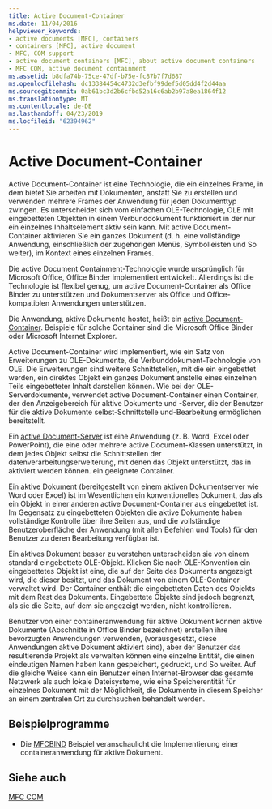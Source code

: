 ```yaml
---
title: Active Document-Container
ms.date: 11/04/2016
helpviewer_keywords:
- active documents [MFC], containers
- containers [MFC], active document
- MFC, COM support
- active document containers [MFC], about active document containers
- MFC COM, active document containment
ms.assetid: b8dfa74b-75ce-47df-b75e-fc87b7f7d687
ms.openlocfilehash: dc13384454c4732d3efbf99def5d05dd4f2d44aa
ms.sourcegitcommit: 0ab61bc3d2b6cfbd52a16c6ab2b97a8ea1864f12
ms.translationtype: MT
ms.contentlocale: de-DE
ms.lasthandoff: 04/23/2019
ms.locfileid: "62394962"
---
```

# <a name="active-document-containment"></a>Active Document-Container

Active Document-Container ist eine Technologie, die ein einzelnes Frame, in dem bietet Sie arbeiten mit Dokumenten, anstatt Sie zu erstellen und verwenden mehrere Frames der Anwendung für jeden Dokumenttyp zwingen. Es unterscheidet sich vom einfachen OLE-Technologie, OLE mit eingebetteten Objekten in einem Verbunddokument funktioniert in der nur ein einzelnes Inhaltselement aktiv sein kann. Mit active Document-Container aktivieren Sie ein ganzes Dokument (d. h. eine vollständige Anwendung, einschließlich der zugehörigen Menüs, Symbolleisten und So weiter), im Kontext eines einzelnen Frames.

Die active Document Containment-Technologie wurde ursprünglich für Microsoft Office, Office Binder implementiert entwickelt. Allerdings ist die Technologie ist flexibel genug, um active Document-Container als Office Binder zu unterstützen und Dokumentserver als Office und Office-kompatiblen Anwendungen unterstützen.

Die Anwendung, aktive Dokumente hostet, heißt ein [active Document-Container](../mfc/active-document-containers.md). Beispiele für solche Container sind die Microsoft Office Binder oder Microsoft Internet Explorer.

Active Document-Container wird implementiert, wie ein Satz von Erweiterungen zu OLE-Dokumente, die Verbunddokument-Technologie von OLE. Die Erweiterungen sind weitere Schnittstellen, mit die ein eingebettet werden, ein direktes Objekt ein ganzes Dokument anstelle eines einzelnen Teils eingebetteter Inhalt darstellen können. Wie bei der OLE-Serverdokumente, verwendet active Document-Container einen Container, der den Anzeigebereich für aktive Dokumente und -Server, die der Benutzer für die aktive Dokumente selbst-Schnittstelle und-Bearbeitung ermöglichen bereitstellt.

Ein [active Document-Server](../mfc/active-document-servers.md) ist eine Anwendung (z. B. Word, Excel oder PowerPoint), die eine oder mehrere active Document-Klassen unterstützt, in dem jedes Objekt selbst die Schnittstellen der datenverarbeitungserweiterung, mit denen das Objekt unterstützt, das in aktiviert werden können. ein geeignete Container.

Ein [aktive Dokument](../mfc/active-documents.md) (bereitgestellt von einem aktiven Dokumentserver wie Word oder Excel) ist im Wesentlichen ein konventionelles Dokument, das als ein Objekt in einer anderen active Document-Container aus eingebettet ist. Im Gegensatz zu eingebetteten Objekten die aktive Dokumente haben vollständige Kontrolle über ihre Seiten aus, und die vollständige Benutzeroberfläche der Anwendung (mit allen Befehlen und Tools) für den Benutzer zu deren Bearbeitung verfügbar ist.

Ein aktives Dokument besser zu verstehen unterscheiden sie von einem standard eingebettete OLE-Objekt. Klicken Sie nach OLE-Konvention ein eingebettetes Objekt ist eine, die auf der Seite des Dokuments angezeigt wird, die dieser besitzt, und das Dokument von einem OLE-Container verwaltet wird. Der Container enthält die eingebetteten Daten des Objekts mit dem Rest des Dokuments. Eingebettete Objekte sind jedoch begrenzt, als sie die Seite, auf dem sie angezeigt werden, nicht kontrollieren.

Benutzer von einer containeranwendung für aktive Dokument können aktive Dokumente (Abschnitte in Office Binder bezeichnet) erstellen ihre bevorzugten Anwendungen verwenden, (vorausgesetzt, diese Anwendungen aktive Dokument aktiviert sind), aber der Benutzer das resultierende Projekt als verwalten können eine einzelne Entität, die einen eindeutigen Namen haben kann gespeichert, gedruckt, und So weiter. Auf die gleiche Weise kann ein Benutzer einen Internet-Browser das gesamte Netzwerk als auch lokale Dateisysteme, wie eine Speicherentität für einzelnes Dokument mit der Möglichkeit, die Dokumente in diesem Speicher an einem zentralen Ort zu durchsuchen behandelt werden.

## <a name="sample-programs"></a>Beispielprogramme

- Die [MFCBIND](../overview/visual-cpp-samples.md) Beispiel veranschaulicht die Implementierung einer containeranwendung für aktive Dokument.

## <a name="see-also"></a>Siehe auch

[MFC COM](../mfc/mfc-com.md)
